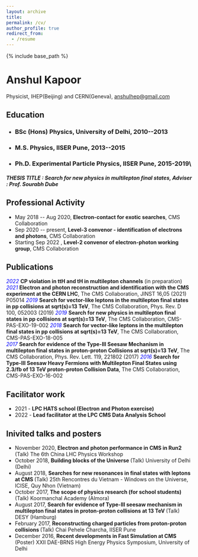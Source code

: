 ```yaml
---
layout: archive
title:
permalink: /cv/
author_profile: true
redirect_from:
  - /resume
---
```


{% include base_path %}

# <b>Anshul Kapoor</b>
Physicist, IHEP(Beijing) and CERN(Geneva), anshulhep@gmail.com

## Education
- ### **BSc (Hons) Physics**, University of Delhi, 2010--2013
- ### **M.S. Physics**, IISER Pune, 2013--2015
- ### **Ph.D. Experimental Particle Physics**, IISER Pune, 2015-2019\
##### **THESIS TITLE** : Search for new physics in multilepton final states, Adviser : Prof. Sourabh Dube

## Professional Activity
- May 2018 -- Aug 2020, **Electron-contact for exotic searches**, CMS Collaboration
- Sep 2020 -- present, **Level-3 convenor - identification of electrons and photons**, CMS Collaboration
- Starting Sep 2022 , **Level-2 convenor of electron-photon working group**, CMS Collaboration

## Publications
<span style="color:blue">*2022*</span>
**CP violation in ttH and tH in multilepton channels** (in preparation)
<span style="color:blue">*2021*</span>
**Electron and photon reconstruction and identification with the CMS experiment at the CERN LHC**, The CMS Collaboration, JINST 16,05 (2021) P05014
<span style="color:blue">*2019*</span>
**Search for vector-like leptons in the multilepton final states in pp collisions at sqrt(s)=13 TeV**, The CMS Collaboration, Phys. Rev. D 100, 052003 (2019)
<span style="color:blue">*2019*</span>
**Search for new physics in multilepton final states in pp collisions at sqrt(s)=13 TeV**, The CMS Collaboration, CMS-PAS-EXO-19-002
<span style="color:blue">*2018*</span>
**Search for vector-like leptons in the multilepton final states in pp collisions at sqrt(s)=13 TeV**, The CMS Collaboration, CMS-PAS-EXO-18-005                                                                
<span style="color:blue">*2017*</span>
**Search for evidence of the Type-III Seesaw Mechanism in multilepton final states in proton-proton Collisions at sqrt(s)=13 TeV**, The CMS Collaboration, Phys. Rev. Lett.  119, 221802 (2017)
<span style="color:blue">*2016*</span>
**Search for Type-III Seesaw Heavy Fermions with Multilepton Final States using 2.3/fb of 13 TeV proton-proton Collision Data**, The CMS Collaboration, CMS-PAS-EXO-16-002

## Facilitator work
- 2021 - **LPC HATS school (Electron and Photon exercise)**
- 2022 - **Lead facilitator at the LPC CMS Data Analysis School**

## Inivited talks and posters
  - November 2020, <b>Electron and photon performance in CMS in Run2 </b> (Talk)
    The 6th China LHC Physics Workshop
  - October 2018, <b>Building blocks of the Universe </b> (Talk)
    University of Delhi (Delhi)
  - August 2018, <b>Searches for new resonances in final states with leptons at CMS </b> (Talk)
    25th Rencontres du Vietnam - Windows on the Universe, ICISE, Quy Nhon (Vietnam)
  - October 2017, <b>The scope of physics research (for school students) </b> (Talk)
    Koormanchal Academy (Almora)
  - August 2017, <b>Search for evidence of Type-III seesaw mechanism in multilepton final states in proton-proton collisions at 13 TeV </b> (Talk)
    DESY (Hamburg)
  - February 2017, <b>Reconstructing charged particles from proton-proton collisions </b> (Talk)
    Chai Pehele Charcha, IISER Pune
  - December 2016, <b>Recent developments in Fast Simulation at CMS </b> (Poster)
    XXII DAE-BRNS High Energy Physics Symposium, University of Delhi


<!---
Work experience
======
* Summer 2015: Research Assistant
  * Github University
  * Duties included: Tagging issues
  * Supervisor: Professor Git

* Fall 2015: Research Assistant
  * Github University
  * Duties included: Merging pull requests
  * Supervisor: Professor Hub
  
Skills
======
* Skill 1
* Skill 2
  * Sub-skill 2.1
  * Sub-skill 2.2
  * Sub-skill 2.3
* Skill 3

Publications
======
  <ul>{% for post in site.publications %}
    {% include archive-single-cv.html %}
  {% endfor %}</ul>
  
Talks
======
  <ul>{% for post in site.talks %}
    {% include archive-single-talk-cv.html %}
  {% endfor %}</ul>
  
Teaching
======
  <ul>{% for post in site.teaching %}
    {% include archive-single-cv.html %}
  {% endfor %}</ul>
  
Service and leadership
======
* Currently signed in to 43 different slack teams

-->